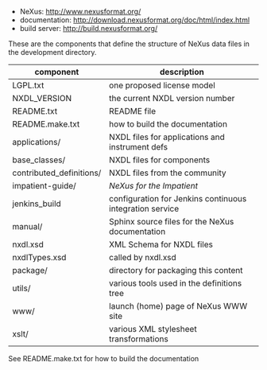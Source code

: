 * NeXus: http://www.nexusformat.org/
* documentation: http://download.nexusformat.org/doc/html/index.html
* build server: http://build.nexusformat.org/

These are the components that define the structure of NeXus data files 
in the development directory.

component                   | description
----------------------------|------------------------
LGPL.txt                    | one proposed license model
NXDL_VERSION                | the current NXDL version number
README.txt                  | README file
README.make.txt             | how to build the documentation
applications/               | NXDL files for applications and instrument defs
base_classes/               | NXDL files for components
contributed_definitions/    | NXDL files from the community
impatient-guide/            | *NeXus for the Impatient*
jenkins_build               | configuration for Jenkins continuous integration service
manual/                     | Sphinx source files for the NeXus documentation
nxdl.xsd                    | XML Schema for NXDL files
nxdlTypes.xsd               | called by nxdl.xsd
package/                    | directory for packaging this content
utils/                      | various tools used in the definitions tree
www/                        | launch (home) page of NeXus WWW site
xslt/                       | various XML stylesheet transformations

See README.make.txt for how to build the documentation
